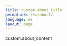 ```yaml
---
title: custom.about_title
permalink: /es/about/
language: es
layout: page
---
```

custom.about_content
